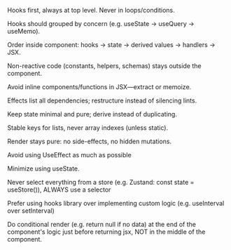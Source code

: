 Hooks first, always at top level. Never in loops/conditions.

Hooks should grouped by concern (e.g. useState -> useQuery -> useMemo).

Order inside component: hooks → state → derived values → handlers → JSX.

Non-reactive code (constants, helpers, schemas) stays outside the component.

Avoid inline components/functions in JSX—extract or memoize.

Effects list all dependencies; restructure instead of silencing lints.

Keep state minimal and pure; derive instead of duplicating.

Stable keys for lists, never array indexes (unless static).

Render stays pure: no side-effects, no hidden mutations.

Avoid using UseEffect as much as possible

Minimize using useState.

Never select everything from a store (e.g. Zustand: const state = useStore()),  ALWAYS use a selector

Prefer using hooks library over implementing custom logic (e.g. useInterval over setInterval)

Do conditional render (e.g. return null if no data) at the end of the component's logic just before returning jsx, NOT in the middle of the component.
